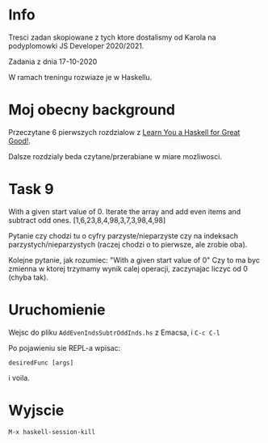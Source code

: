# Info

Tresci zadan skopiowane z tych ktore dostalismy od Karola na podyplomowki JS Developer 2020/2021.

Zadania z dnia 17-10-2020

W ramach treningu rozwiaze je w Haskellu.

# Moj obecny background

Przeczytane 6 pierwszych rozdzialow z [Learn You a Haskell for Great Good!](http://learnyouahaskell.com/chapters).

Dalsze rozdzialy beda czytane/przerabiane w miare mozliwosci.

# Task 9

With a given start value of 0.
Iterate the array and add even items and subtract odd ones.
[1,6,23,8,4,98,3,7,3,98,4,98]

Pytanie czy chodzi tu o cyfry parzyste/nieparzyste czy na indeksach parzystych/nieparzystych
(raczej chodzi o to pierwsze, ale zrobie oba).

Kolejne pytanie, jak rozumiec: "With a given start value of 0"
Czy to ma byc zmienna w ktorej trzymamy wynik calej operacji, zaczynajac liczyc od 0 (chyba tak).

# Uruchomienie

Wejsc do pliku `AddEvenIndsSubtrOddInds.hs` z Emacsa, i `C-c C-l`

Po pojawieniu sie REPL-a wpisac:

```
desiredFunc [args]
```

i voila.

# Wyjscie

`M-x haskell-session-kill`
